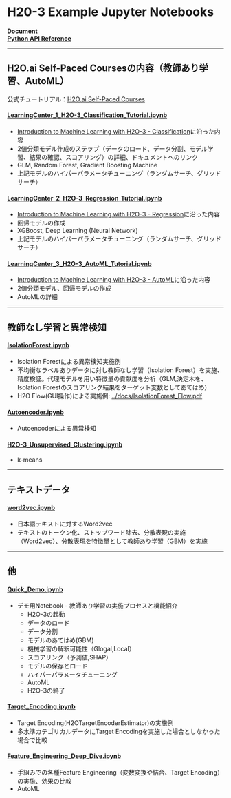 # H20-3 Example Jupyter Notebooks

[**Document**](https://docs.h2o.ai/h2o/latest-stable/h2o-docs/index.html)  
[**Python API Reference**](https://docs.h2o.ai/h2o/latest-stable/h2o-py/docs/index.html)


***
## H2O.ai Self-Paced Coursesの内容（教師あり学習、AutoML）
公式チュートリアル：[H2O.ai Self-Paced Courses](https://h2oai.github.io/tutorials/)  

#### [LearningCenter_1_H2O-3_Classification_Tutorial.ipynb](./LearningCenter_1_H2O-3_Classification_Tutorial.ipynb)
- [Introduction to Machine Learning with H2O-3 - Classification](https://h2oai.github.io/tutorials/introduction-to-machine-learning-with-h2o-3-classification/#0)に沿った内容
- 2値分類モデル作成のステップ（データのロード、データ分割、モデル学習、結果の確認、スコアリング）の詳細、ドキュメントへのリンク
- GLM, Random Forest, Gradient Boosting Machine
- 上記モデルのハイパーパラメータチューニング（ランダムサーチ、グリッドサーチ）

#### [LearningCenter_2_H2O-3_Regression_Tutorial.ipynb](./LearningCenter_2_H2O-3_Regression_Tutorial.ipynb)
- [Introduction to Machine Learning with H2O-3 - Regression](https://h2oai.github.io/tutorials/introduction-to-machine-learning-with-h2o-3-regression/#0)に沿った内容  
- 回帰モデルの作成
- XGBoost, Deep Learning (Neural Network)
- 上記モデルのハイパーパラメータチューニング（ランダムサーチ、グリッドサーチ）

#### [LearningCenter_3_H2O-3_AutoML_Tutorial.ipynb](./LearningCenter_3_H2O-3_AutoML_Tutorial.ipynb)
- [Introduction to Machine Learning with H2O-3 - AutoML](https://h2oai.github.io/tutorials/introduction-to-machine-learning-with-h2o-3-automl/#0)に沿った内容
- 2値分類モデル、回帰モデルの作成
- AutoMLの詳細


***
## 教師なし学習と異常検知

#### [IsolationForest.ipynb](./IsolationForest.ipynb)
- Isolation Forestによる異常検知実施例
- 不均衡なラベルありデータに対し教師なし学習（Isolation Forest）を実施、精度検証。代理モデルを用い特徴量の貢献度を分析（GLM,決定木を、Isolation Forestのスコアリング結果をターゲット変数としてあてはめ）
- H2O Flow(GUI操作)による実施例: [../docs/IsolationForest_Flow.pdf](../docs/IsolationForest_Flow.pdf)

#### [Autoencoder.ipynb](./Autoencoder.ipynb)
- Autoencoderによる異常検知

#### [H2O-3_Unsupervised_Clustering.ipynb](./H2O-3_Unsupervised_Clustering.ipynb)
- k-means

***
## テキストデータ

#### [word2vec.ipynb](./word2vec.ipynb)
- 日本語テキストに対するWord2vec
- テキストのトークン化、ストップワード除去、分散表現の実施（Word2vec）、分散表現を特徴量として教師あり学習（GBM）を実施


***
## 他
#### [Quick_Demo.ipynb](./Quick_Demo.ipynb)
- デモ用Notebook - 教師あり学習の実施プロセスと機能紹介
  - H2O-3の起動
  - データのロード
  - データ分割
  - モデルのあてはめ(GBM)
  - 機械学習の解釈可能性（Glogal,Local）
  - スコアリング（予測値,SHAP）
  - モデルの保存とロード
  - ハイパーパラメータチューニング
  - AutoML
  - H2O-3の終了

#### [Target_Encoding.ipynb](./Target_Encoding.ipynb)
- Target Encoding(H2OTargetEncoderEstimator)の実施例
- 多水準カテゴリカルデータにTarget Encodingを実施した場合としなかった場合で比較

#### [Feature_Engineering_Deep_Dive.ipynb](./Feature_Engineering_Deep_Dive.ipynb)
- 手組みでの各種Feature Engineering（変数変換や結合、Target Encoding）の実施、効果の比較
- AutoML

